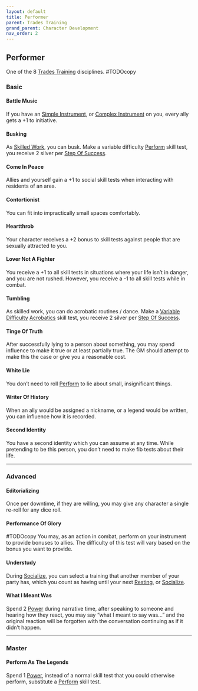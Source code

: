 ```yaml
---
layout: default
title: Performer
parent: Trades Training
grand_parent: Character Development
nav_order: 2
---
```

## Performer
One of the 8 [Trades Training](Trades-Training) disciplines.
#TODOcopy 

### Basic
#### Battle Music
If you have an [Simple Instrument](Example-Gear#Simple%20Instrument), or [Complex Instrument](Example-Gear#Complex%20Instrument) on you, every ally gets a +1 to initiative.

#### Busking
As [Skilled Work](Activities#Skilled%20Work), you can busk. Make a variable difficulty [Perform](Perform) skill test, you receive 2 silver per [Step Of Success](Skills#Step%20Of%20Success).

#### Come In Peace
Allies and yourself gain a +1 to social skill tests when interacting with residents of an area.

#### Contortionist
You can fit into impractically small spaces comfortably.

#### Heartthrob
Your character receives a +2 bonus to skill tests against people that are sexually attracted to you.

#### Lover Not A Fighter
You receive a +1 to all skill tests in situations where your life isn’t in danger, and you are not rushed. However, you receive a -1 to all skill tests while in combat.

#### Tumbling
As skilled work, you can do acrobatic routines / dance. Make a [Variable Difficulty](Skills#Variable%20Difficulty) [Acrobatics](Acrobatics) skill test, you receive 2 silver per [Step Of Success](Skills#Step%20Of%20Success).

#### Tinge Of Truth
After successfully lying to a person about something, you may spend influence to make it true or at least partially true. The GM should attempt to make this the case or give you a reasonable cost.

#### White Lie
You don’t need to roll [Perform](Perform) to lie about small, insignificant things.

#### Writer Of History
When an ally would be assigned a nickname, or a legend would be written, you can influence how it is recorded.

#### Second Identity
You have a second identity which you can assume at any time. While pretending to be this person, you don’t need to make fib tests about their life.

---
### Advanced

#### Editorializing
Once per downtime, if they are willing, you may give any character a single re-roll for any dice roll.

#### Performance Of Glory
#TODOcopy 
You may, as an action in combat, perform on your instrument to provide bonuses to allies. The difficulty of this test will vary based on the bonus you want to provide.

#### Understudy
During [Socialize](Activities#Socialize), you can select a training that another member of your party has, which you count as having until your next [Resting](Telling-The-Story#Resting), or [Socialize](Activities#Socialize).

#### What I Meant Was
Spend 2 [Power](Stats#Power) during narrative time, after speaking to someone and hearing how they react, you may say “what I meant to say was…” and the original reaction will be forgotten with the conversation continuing as if it didn’t happen.

---
### Master

#### Perform As The Legends
Spend 1 [Power](Stats#Power), instead of a normal skill test that you could otherwise perform, substitute a [Perform](Perform) skill test.